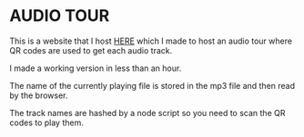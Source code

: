 # AUDIO TOUR

This is a website that I host [HERE](https://audio.artomweb.com) which I made to host an audio tour where QR codes are used to get each audio track.

I made a working version in less than an hour.

The name of the currently playing file is stored in the mp3 file and then read by the browser.

The track names are hashed by a node script so you need to scan the QR codes to play them.
